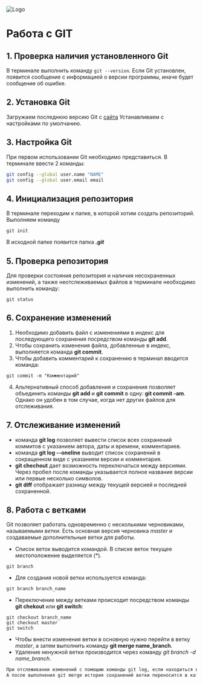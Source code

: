 ![Logo](gitlogo.jpg)
# Работа с GIT
## 1. Проверка наличия установленного Git
В терминале выполнить команду `git --version`. Если Git установлен, появится сообщение с информацией о версии программы, иначе будет сообщение об ошибке.

## 2. Установка Git
Загружаем последнюю версию Git с [сайта](https://git-scm.com/download/)
Устанавливаем с настройками по умолчанию.

## 3. Настройка Git
При первом использовании Git необходимо представиться. В терминале ввести 2 команды:
```Bash
git config --global user.name "NAME"
git config --global user.email email
```

## 4. Инициализация репозитория
В терминале переходим к папке, в которой хотим создать репозиторий. Выполняем команду
```
git init
```
В исходной папке появится папка ***.git***

## 5. Проверка репозитория
Для проверки состояния репозитория и наличия несохраненных изменений, а также неотслеживаемых файлов в терминале необходимо выполнить команду:
```
git status
```

## 6. Сохранение изменений
1. Необходимо добавить файл с изменениями в индекс для последующего сохранения посредством команды **git add**.
2. Чтобы сохранить изменения файла, добавленные в индекс, выполняется команда **git commit**. 
3. Чтобы добавить комментарий к сохранению в терминал вводится команда:
```
git commit -m "Комментарий"
```
4. Альтернативный способ добавления и сохранения позволяет объединить команды **git add** и **git commit** в одну: **git commit -am**. Однако он удобен в том случае, когда нет других файлов для отслеживания.

## 7. Отслеживание изменений
*  команда __git log__ позволяет вывести список всех сохранений коммитов с указанием автора, даты и времени, комментариев. 
* команда __git log --oneline__ выводит список сохранений в сокращенном виде с указанием версии и комментария.
* __git chechout__ дает возможность переключаться между версиями. Через пробел после команды указывается полное название версии или первые несколько символов. 
* __git diff__ отображает разницу между текущей версией и последней сохраненной.

## 8. Работа с ветками
Git позволяет работать одновременно с несколькими черновиками, называемыми *ветки*. Есть основная версия черновика *master* и создаваемые дополнительные ветки для работы.
* Список веток выводится командой. В списке веток текущее местоположение выделяется (*).
```
git branch
```
* Для создания новой ветки используется команда:
```
git branch branch_name
```
* Переключение между ветками происходит посредством команды __git chekout__ или __git switch__:
```
git checkout branch_name
git checkout master
git switch
```
* Чтобы внести изменения ветки в основную нужно перейти в ветку *master*, а затем выполнить команду __git merge name_branch__.
* Удаление ненужной ветки производится через команду *git branch -d name_branch*.

```Bash
При отслеживании изменений с помощию команды git log, если находиться в дополнительной ветке, то отслеживаются сохранения этой ветки и ветки master. В ветке master отображаются только ее сохранения.
А после выполнения git merge история сохранений ветки переносится в каталог сохранений ветки master.
```